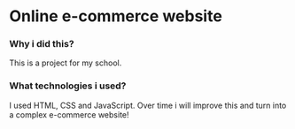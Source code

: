 # Online e-commerce website

### Why i did this?

This is a project for my school.  

### What technologies i used?

I used HTML, CSS and JavaScript. Over time i will improve this and turn into a complex e-commerce website!  

